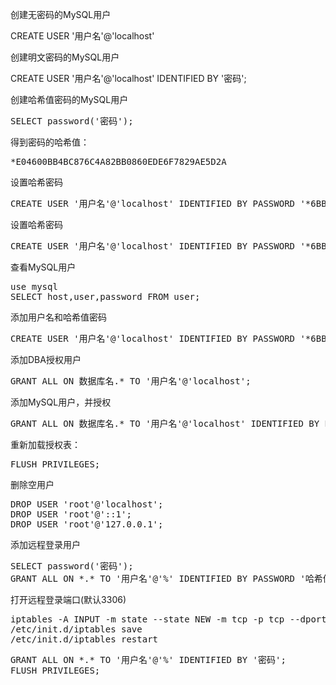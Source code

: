 创建无密码的MySQL用户

  CREATE USER '用户名'@'localhost'


创建明文密码的MySQL用户

  CREATE USER '用户名'@'localhost' IDENTIFIED BY '密码';

创建哈希值密码的MySQL用户
<pre>
SELECT password('密码');
</pre>
得到密码的哈希值：
<pre>
*E04600BB4BC876C4A82BB0860EDE6F7829AE5D2A
</pre>
设置哈希密码
<pre>
CREATE USER '用户名'@'localhost' IDENTIFIED BY PASSWORD '*6BB4837EB74329105EE4568DDA7DC67ED2CA2AD9';
</pre>
设置哈希密码
<pre>
CREATE USER '用户名'@'localhost' IDENTIFIED BY PASSWORD '*6BB4837EB74329105EE4568DDA7DC67ED2CA2AD9';
</pre>
查看MySQL用户
<pre>
use mysql
SELECT host,user,password FROM user;
</pre>
添加用户名和哈希值密码
<pre>
CREATE USER '用户名'@'localhost' IDENTIFIED BY PASSWORD '*6BB4837EB74329105EE4568DDA7DC67ED2CA2AD9';
</pre>
添加DBA授权用户
<pre>
GRANT ALL ON 数据库名.* TO '用户名'@'localhost';
</pre>
添加MySQL用户，并授权
<pre>
GRANT ALL ON 数据库名.* TO '用户名'@'localhost' IDENTIFIED BY PASSWORD '*6BB4837EB74329105EE4568DDA7DC67ED2CA2AD9';
</pre>
重新加载授权表：
<pre>
FLUSH PRIVILEGES;
</pre>
删除空用户
<pre>
DROP USER 'root'@'localhost';
DROP USER 'root'@'::1';
DROP USER 'root'@'127.0.0.1';
</pre>
添加远程登录用户
<pre>
SELECT password('密码');
GRANT ALL ON *.* TO '用户名'@'%' IDENTIFIED BY PASSWORD '哈希值密码';
</pre>
打开远程登录端口(默认3306)
<pre>
iptables -A INPUT -m state --state NEW -m tcp -p tcp --dport 3306 -j ACCEPT
/etc/init.d/iptables save
/etc/init.d/iptables restart
</pre>
<pre>
GRANT ALL ON *.* TO '用户名'@'%' IDENTIFIED BY '密码';
FLUSH PRIVILEGES;
</pre>


